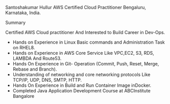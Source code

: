 Santoshakumar Hullur AWS Certified Cloud Practitioner Bengaluru, Karnataka, India.

Summary

Certified AWS Cloud practitioner And Interested to Build Career in
Dev-Ops.
- Hands on Experience in Linux Basic commands and
Administration Task on RHEL8.
- Hands on Experience in AWS Core Service Like
VPC,EC2, S3, RDS, LAMBDA And Route53.
- Hands On Experience in Git- Operation (Commit, Push,
Reset, Merge, Rebase and Branch).
- Understanding of networking and core networking protocols
Like TCP/IP, UDP, DNS, SMTP, HTTP.
- Hands On Experience in Build and Run Container Image inDocker.
- Completed Java Application Development Course at ABCInstitute
Bangalore
